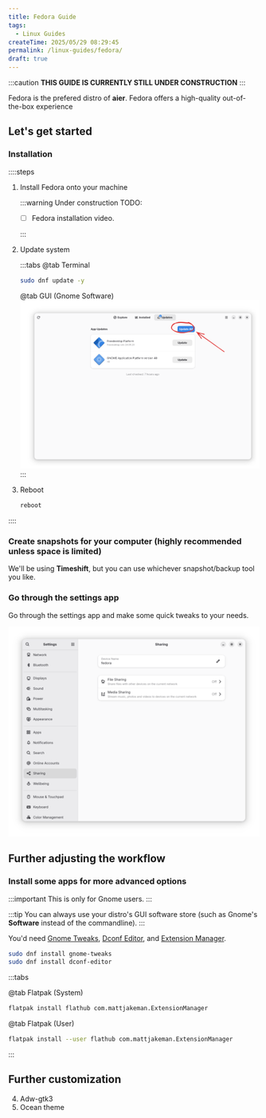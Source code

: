 ```yaml
---
title: Fedora Guide
tags:
  - Linux Guides
createTime: 2025/05/29 08:29:45
permalink: /linux-guides/fedora/
draft: true
---
```


:::caution
**THIS GUIDE IS CURRENTLY STILL UNDER CONSTRUCTION**
:::

Fedora is the prefered distro of **aier**. Fedora offers a high-quality out-of-the-box experience

## Let's get started

### Installation

::::steps

1. Install Fedora onto your machine

   :::warning Under construction
   TODO:

   - [ ] Fedora installation video.

   :::

2. Update system

   :::tabs
   @tab Terminal

   ```bash
   sudo dnf update -y
   ```

   @tab GUI (Gnome Software)
   ![Gnome Software Update Button](./assets/gnome-software-update.svg)
   :::

3. Reboot

   ```bash
   reboot
   ```

::::

### Create snapshots for your computer (highly recommended unless space is limited)

We'll be using **Timeshift**, but you can use whichever snapshot/backup tool you like.

### Go through the settings app

Go through the settings app and make some quick tweaks to your needs.

![Gnome Settings App](./assets/gnome-settings-app.png)

## Further adjusting the workflow

### Install some apps for more advanced options

:::important
This is only for Gnome users.
:::

:::tip
You can always use your distro's GUI software store (such as Gnome's **Software** instead of the commandline).
:::

You'd need [Gnome Tweaks](../linux-apps/gnomie.md#gnome-tweaks), [Dconf Editor](../linux-apps/gnomie.md#dconf-editor), and [Extension Manager](../linux-apps/gnomie.md#extension-manager).

```bash
sudo dnf install gnome-tweaks
sudo dnf install dconf-editor
```

:::tabs

@tab Flatpak (System)

```bash
flatpak install flathub com.mattjakeman.ExtensionManager
```

@tab Flatpak (User)

```bash
flatpak install --user flathub com.mattjakeman.ExtensionManager
```

:::

## Further customization

4. Adw-gtk3
5. Ocean theme
